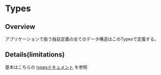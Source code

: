 # Types

## Overview

アプリケーションで扱う独自定義の全てのデータ構造はこのTypesで定義する。

## Details(limitations)

基本はこちらの [typesドキュメント](https://www.notion.so/ispec/fbcc19eac6f6405787527fb62ae361f0) を参照
